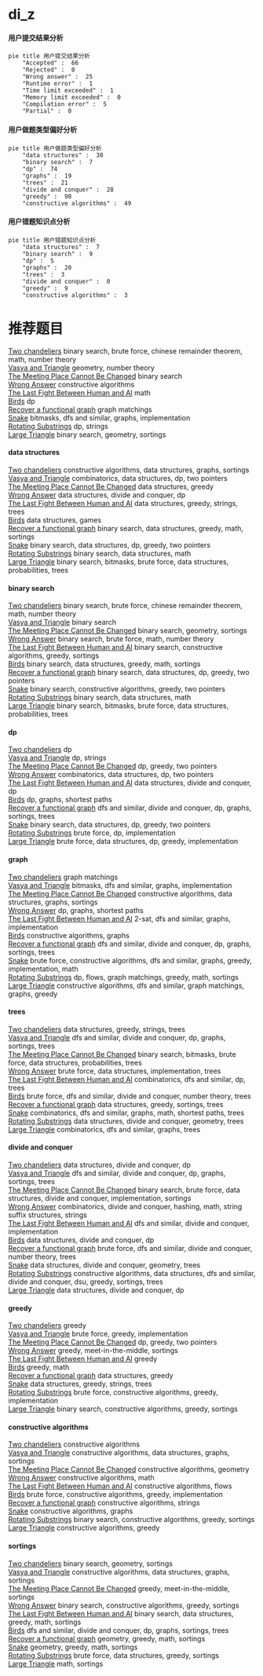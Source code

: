 # di_z
<!-- tabs:start -->
#### **用户提交结果分析**

```mermaid
pie title 用户提交结果分析
    "Accepted" :  66
    "Rejected" :  0
    "Wrong answer" :  25
    "Runtime error" :  1
    "Time limit exceeded" :  1
    "Memory limit exceeded" :  0
    "Compilation error" :  5
    "Partial" :  0
```
#### **用户做题类型偏好分析**

```mermaid
pie title 用户做题类型偏好分析
    "data structures" :  30
    "binary search" :  7
    "dp" :  74
    "graphs" :  19
    "trees" :  21
    "divide and conquer" :  28
    "greedy" :  90
    "constructive algorithms" :  49
```
#### **用户错题知识点分析**

```mermaid
pie title 用户错题知识点分析
    "data structures" :  7
    "binary search" :  9
    "dp" :  5
    "graphs" :  20
    "trees" :  3
    "divide and conquer" :  0
    "greedy" :  9
    "constructive algorithms" :  3
```
<!-- tabs:end -->
# 推荐题目
[Two chandeliers](https://codeforces.com/contest/1501/problem/D)		binary search,
                        brute force,
                        chinese remainder theorem,
                        math,
                        number theory		  
[Vasya and Triangle](https://codeforces.com/contest/1058/problem/D)		geometry,
                        number theory		  
[The Meeting Place Cannot Be Changed](http://codeforces.com/problemset/problem/780/B)		binary search		  
[Wrong Answer](https://codeforces.com/contest/1130/problem/E)		constructive algorithms		  
[The Last Fight Between Human and AI](http://codeforces.com/problemset/problem/676/E)		math		  
[Birds](http://codeforces.com/problemset/problem/922/E)		dp		  
[Recover a functional graph](http://codeforces.com/problemset/problem/739/D)		graph matchings		  
[Snake](http://codeforces.com/problemset/problem/225/D)		bitmasks,
                        dfs and similar,
                        graphs,
                        implementation		  
[Rotating Substrings](http://codeforces.com/problemset/problem/1363/F)		dp,
                        strings		  
[Large Triangle](http://codeforces.com/problemset/problem/1019/D)		binary search,
                        geometry,
                        sortings		  
<!-- tabs:start -->
#### **data structures**
[Two chandeliers](http://codeforces.com/problemset/problem/798/E)		constructive algorithms,
                        data structures,
                        graphs,
                        sortings		  
[Vasya and Triangle](http://codeforces.com/problemset/problem/577/B)		combinatorics,
                        data structures,
                        dp,
                        two pointers		  
[The Meeting Place Cannot Be Changed](http://codeforces.com/problemset/problem/1446/D1)		data structures,
                        greedy		  
[Wrong Answer](https://codeforces.com/contest/1483/problem/C)		data structures,
                        divide and conquer,
                        dp		  
[The Last Fight Between Human and AI](https://codeforces.com/contest/947/problem/C)		data structures,
                        greedy,
                        strings,
                        trees		  
[Birds](http://codeforces.com/problemset/problem/1458/E)		data structures,
                        games		  
[Recover a functional graph](http://codeforces.com/problemset/problem/1490/F)		binary search,
                        data structures,
                        greedy,
                        math,
                        sortings		  
[Snake](http://codeforces.com/problemset/problem/1492/C)		binary search,
                        data structures,
                        dp,
                        greedy,
                        two pointers		  
[Rotating Substrings](http://codeforces.com/problemset/problem/1490/G)		binary search,
                        data structures,
                        math		  
[Large Triangle](http://codeforces.com/problemset/problem/1479/D)		binary search,
                        bitmasks,
                        brute force,
                        data structures,
                        probabilities,
                        trees		  
#### **binary search**
[Two chandeliers](https://codeforces.com/contest/1501/problem/D)		binary search,
                        brute force,
                        chinese remainder theorem,
                        math,
                        number theory		  
[Vasya and Triangle](http://codeforces.com/problemset/problem/780/B)		binary search		  
[The Meeting Place Cannot Be Changed](http://codeforces.com/problemset/problem/1019/D)		binary search,
                        geometry,
                        sortings		  
[Wrong Answer](http://codeforces.com/problemset/problem/1487/D)		binary search,
                        brute force,
                        math,
                        number theory		  
[The Last Fight Between Human and AI](http://codeforces.com/problemset/problem/1419/D1)		binary search,
                        constructive algorithms,
                        greedy,
                        sortings		  
[Birds](http://codeforces.com/problemset/problem/1490/F)		binary search,
                        data structures,
                        greedy,
                        math,
                        sortings		  
[Recover a functional graph](http://codeforces.com/problemset/problem/1492/C)		binary search,
                        data structures,
                        dp,
                        greedy,
                        two pointers		  
[Snake](http://codeforces.com/problemset/problem/1463/D)		binary search,
                        constructive algorithms,
                        greedy,
                        two pointers		  
[Rotating Substrings](http://codeforces.com/problemset/problem/1490/G)		binary search,
                        data structures,
                        math		  
[Large Triangle](http://codeforces.com/problemset/problem/1479/D)		binary search,
                        bitmasks,
                        brute force,
                        data structures,
                        probabilities,
                        trees		  
#### **dp**
[Two chandeliers](http://codeforces.com/problemset/problem/922/E)		dp		  
[Vasya and Triangle](http://codeforces.com/problemset/problem/1363/F)		dp,
                        strings		  
[The Meeting Place Cannot Be Changed](http://codeforces.com/problemset/problem/1367/F1)		dp,
                        greedy,
                        two pointers		  
[Wrong Answer](http://codeforces.com/problemset/problem/577/B)		combinatorics,
                        data structures,
                        dp,
                        two pointers		  
[The Last Fight Between Human and AI](https://codeforces.com/contest/1483/problem/C)		data structures,
                        divide and conquer,
                        dp		  
[Birds](http://codeforces.com/problemset/problem/346/D)		dp,
                        graphs,
                        shortest paths		  
[Recover a functional graph](http://codeforces.com/problemset/problem/613/D)		dfs and similar,
                        divide and conquer,
                        dp,
                        graphs,
                        sortings,
                        trees		  
[Snake](http://codeforces.com/problemset/problem/1492/C)		binary search,
                        data structures,
                        dp,
                        greedy,
                        two pointers		  
[Rotating Substrings](https://codeforces.com/contest/1457/problem/C)		brute force,
                        dp,
                        implementation		  
[Large Triangle](http://codeforces.com/problemset/problem/1491/C)		brute force,
                        data structures,
                        dp,
                        greedy,
                        implementation		  
#### **graph**
[Two chandeliers](http://codeforces.com/problemset/problem/739/D)		graph matchings		  
[Vasya and Triangle](http://codeforces.com/problemset/problem/225/D)		bitmasks,
                        dfs and similar,
                        graphs,
                        implementation		  
[The Meeting Place Cannot Be Changed](http://codeforces.com/problemset/problem/798/E)		constructive algorithms,
                        data structures,
                        graphs,
                        sortings		  
[Wrong Answer](http://codeforces.com/problemset/problem/346/D)		dp,
                        graphs,
                        shortest paths		  
[The Last Fight Between Human and AI](http://codeforces.com/problemset/problem/875/C)		2-sat,
                        dfs and similar,
                        graphs,
                        implementation		  
[Birds](http://codeforces.com/problemset/problem/323/B)		constructive algorithms,
                        graphs		  
[Recover a functional graph](http://codeforces.com/problemset/problem/613/D)		dfs and similar,
                        divide and conquer,
                        dp,
                        graphs,
                        sortings,
                        trees		  
[Snake](http://codeforces.com/problemset/problem/1487/C)		brute force,
                        constructive algorithms,
                        dfs and similar,
                        graphs,
                        greedy,
                        implementation,
                        math		  
[Rotating Substrings](http://codeforces.com/problemset/problem/1437/C)		dp,
                        flows,
                        graph matchings,
                        greedy,
                        math,
                        sortings		  
[Large Triangle](http://codeforces.com/problemset/problem/1470/D)		constructive algorithms,
                        dfs and similar,
                        graph matchings,
                        graphs,
                        greedy		  
#### **trees**
[Two chandeliers](https://codeforces.com/contest/947/problem/C)		data structures,
                        greedy,
                        strings,
                        trees		  
[Vasya and Triangle](http://codeforces.com/problemset/problem/613/D)		dfs and similar,
                        divide and conquer,
                        dp,
                        graphs,
                        sortings,
                        trees		  
[The Meeting Place Cannot Be Changed](http://codeforces.com/problemset/problem/1479/D)		binary search,
                        bitmasks,
                        brute force,
                        data structures,
                        probabilities,
                        trees		  
[Wrong Answer](http://codeforces.com/problemset/problem/1511/C)		brute force,
                        data structures,
                        implementation,
                        trees		  
[The Last Fight Between Human and AI](http://codeforces.com/problemset/problem/1499/F)		combinatorics,
                        dfs and similar,
                        dp,
                        trees		  
[Birds](http://codeforces.com/problemset/problem/1491/E)		brute force,
                        dfs and similar,
                        divide and conquer,
                        number theory,
                        trees		  
[Recover a functional graph](http://codeforces.com/problemset/problem/1466/D)		data structures,
                        greedy,
                        sortings,
                        trees		  
[Snake](http://codeforces.com/problemset/problem/1495/D)		combinatorics,
                        dfs and similar,
                        graphs,
                        math,
                        shortest paths,
                        trees		  
[Rotating Substrings](http://codeforces.com/problemset/problem/1303/G)		data structures,
                        divide and conquer,
                        geometry,
                        trees		  
[Large Triangle](http://codeforces.com/problemset/problem/1454/E)		combinatorics,
                        dfs and similar,
                        graphs,
                        trees		  
#### **divide and conquer**
[Two chandeliers](https://codeforces.com/contest/1483/problem/C)		data structures,
                        divide and conquer,
                        dp		  
[Vasya and Triangle](http://codeforces.com/problemset/problem/613/D)		dfs and similar,
                        divide and conquer,
                        dp,
                        graphs,
                        sortings,
                        trees		  
[The Meeting Place Cannot Be Changed](http://codeforces.com/problemset/problem/1461/D)		binary search,
                        brute force,
                        data structures,
                        divide and conquer,
                        implementation,
                        sortings		  
[Wrong Answer](http://codeforces.com/problemset/problem/1466/G)		combinatorics,
                        divide and conquer,
                        hashing,
                        math,
                        string suffix structures,
                        strings		  
[The Last Fight Between Human and AI](http://codeforces.com/problemset/problem/1490/D)		dfs and similar,
                        divide and conquer,
                        implementation		  
[Birds](https://codeforces.com/contest/1483/problem/C)		data structures,
                        divide and conquer,
                        dp		  
[Recover a functional graph](http://codeforces.com/problemset/problem/1491/E)		brute force,
                        dfs and similar,
                        divide and conquer,
                        number theory,
                        trees		  
[Snake](http://codeforces.com/problemset/problem/1303/G)		data structures,
                        divide and conquer,
                        geometry,
                        trees		  
[Rotating Substrings](http://codeforces.com/problemset/problem/1494/D)		constructive algorithms,
                        data structures,
                        dfs and similar,
                        divide and conquer,
                        dsu,
                        greedy,
                        sortings,
                        trees		  
[Large Triangle](http://codeforces.com/problemset/problem/1482/E)		data structures,
                        divide and conquer,
                        dp		  
#### **greedy**
[Two chandeliers](http://codeforces.com/problemset/problem/1090/A)		greedy		  
[Vasya and Triangle](http://codeforces.com/problemset/problem/845/B)		brute force,
                        greedy,
                        implementation		  
[The Meeting Place Cannot Be Changed](http://codeforces.com/problemset/problem/1367/F1)		dp,
                        greedy,
                        two pointers		  
[Wrong Answer](http://codeforces.com/problemset/problem/45/D)		greedy,
                        meet-in-the-middle,
                        sortings		  
[The Last Fight Between Human and AI](http://codeforces.com/problemset/problem/620/C)		greedy		  
[Birds](http://codeforces.com/problemset/problem/1447/B)		greedy,
                        math		  
[Recover a functional graph](http://codeforces.com/problemset/problem/1446/D1)		data structures,
                        greedy		  
[Snake](https://codeforces.com/contest/947/problem/C)		data structures,
                        greedy,
                        strings,
                        trees		  
[Rotating Substrings](http://codeforces.com/problemset/problem/1482/C)		brute force,
                        constructive algorithms,
                        greedy,
                        implementation		  
[Large Triangle](http://codeforces.com/problemset/problem/1419/D1)		binary search,
                        constructive algorithms,
                        greedy,
                        sortings		  
#### **constructive algorithms**
[Two chandeliers](https://codeforces.com/contest/1130/problem/E)		constructive algorithms		  
[Vasya and Triangle](http://codeforces.com/problemset/problem/798/E)		constructive algorithms,
                        data structures,
                        graphs,
                        sortings		  
[The Meeting Place Cannot Be Changed](http://codeforces.com/problemset/problem/1045/E)		constructive algorithms,
                        geometry		  
[Wrong Answer](http://codeforces.com/problemset/problem/1407/A)		constructive algorithms,
                        math		  
[The Last Fight Between Human and AI](http://codeforces.com/problemset/problem/1288/F)		constructive algorithms,
                        flows		  
[Birds](http://codeforces.com/problemset/problem/1482/C)		brute force,
                        constructive algorithms,
                        greedy,
                        implementation		  
[Recover a functional graph](https://codeforces.com/contest/1064/problem/C)		constructive algorithms,
                        strings		  
[Snake](http://codeforces.com/problemset/problem/323/B)		constructive algorithms,
                        graphs		  
[Rotating Substrings](http://codeforces.com/problemset/problem/1419/D1)		binary search,
                        constructive algorithms,
                        greedy,
                        sortings		  
[Large Triangle](http://codeforces.com/problemset/problem/1493/A)		constructive algorithms,
                        greedy		  
#### **sortings**
[Two chandeliers](http://codeforces.com/problemset/problem/1019/D)		binary search,
                        geometry,
                        sortings		  
[Vasya and Triangle](http://codeforces.com/problemset/problem/798/E)		constructive algorithms,
                        data structures,
                        graphs,
                        sortings		  
[The Meeting Place Cannot Be Changed](http://codeforces.com/problemset/problem/45/D)		greedy,
                        meet-in-the-middle,
                        sortings		  
[Wrong Answer](http://codeforces.com/problemset/problem/1419/D1)		binary search,
                        constructive algorithms,
                        greedy,
                        sortings		  
[The Last Fight Between Human and AI](http://codeforces.com/problemset/problem/1490/F)		binary search,
                        data structures,
                        greedy,
                        math,
                        sortings		  
[Birds](http://codeforces.com/problemset/problem/613/D)		dfs and similar,
                        divide and conquer,
                        dp,
                        graphs,
                        sortings,
                        trees		  
[Recover a functional graph](https://codeforces.com/contest/1496/problem/C)		geometry,
                        greedy,
                        math,
                        sortings		  
[Snake](http://codeforces.com/problemset/problem/1495/A)		geometry,
                        greedy,
                        math,
                        sortings		  
[Rotating Substrings](http://codeforces.com/problemset/problem/1497/A)		brute force,
                        data structures,
                        greedy,
                        sortings		  
[Large Triangle](http://codeforces.com/problemset/problem/1427/A)		math,
                        sortings		  
<!-- tabs:end -->

